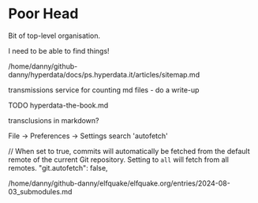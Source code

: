 # Poor Head

Bit of top-level organisation.

I need to be able to find things!

/home/danny/github-danny/hyperdata/docs/ps.hyperdata.it/articles/sitemap.md

transmissions service for counting md files - do a write-up

TODO hyperdata-the-book.md

transclusions in markdown?

File -> Preferences -> Settings
search 'autofetch'

// When set to true, commits will automatically be fetched from the default remote of the current Git repository. Setting to `all` will fetch from all remotes.
"git.autofetch": false,

/home/danny/github-danny/elfquake/elfquake.org/entries/2024-08-03_submodules.md
